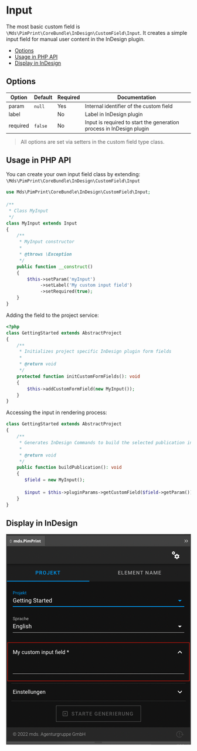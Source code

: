 # Input
The most basic custom field is `\Mds\PimPrint\CoreBundle\InDesign\CustomField\Input`. It creates a simple input field for manual user content in the InDesign plugin.

* [Options](#page_options)
* [Usage in PHP API](#page_Usage_in_PHP_API)
* [Display in InDesign](#page_Display_in_InDesign)

## Options
| Option   | Default | Required | Documentation                                                        |
|----------|---------|----------|----------------------------------------------------------------------|
| param    | `null`  | Yes      | Internal identifier of the custom field                              |
| label    |         | No       | Label in InDesign plugin                                             |
| required | `false` | No       | Input is required to start the generation process in InDesign plugin |

> All options are set via setters in the custom field type class.

## Usage in PHP API
You can create your own input field class by extending: \
`\Mds\PimPrint\CoreBundle\InDesign\CustomField\Input`

```php
use Mds\PimPrint\CoreBundle\InDesign\CustomField\Input;

/**
 * Class MyInput
 */
class MyInput extends Input
{
    /**
     * MyInput constructor
     *
     * @throws \Exception
     */
    public function __construct()
    {
        $this->setParam('myInput')
             ->setLabel('My custom input field')
             ->setRequired(true);
    }
}
```

Adding the field to the project service:
```php
<?php
class GettingStarted extends AbstractProject
{
    /**
     * Initializes project specific InDesign plugin form fields
     *
     * @return void
     */
    protected function initCustomFormFields(): void
    {
        $this->addCustomFormField(new MyInput());
    }
}
```

Accessing the input in rendering process:
```php
class GettingStarted extends AbstractProject
{
    /**
     * Generates InDesign Commands to build the selected publication in InDesign.
     *
     * @return void
     */
    public function buildPublication(): void
    {
       $field = new MyInput();
       
       $input = $this->pluginParams->getCustomField($field->getParam());
    }
}
```

## Display in InDesign
![Plugin CustomField Input](../../img/plugin-customField_input.png)
